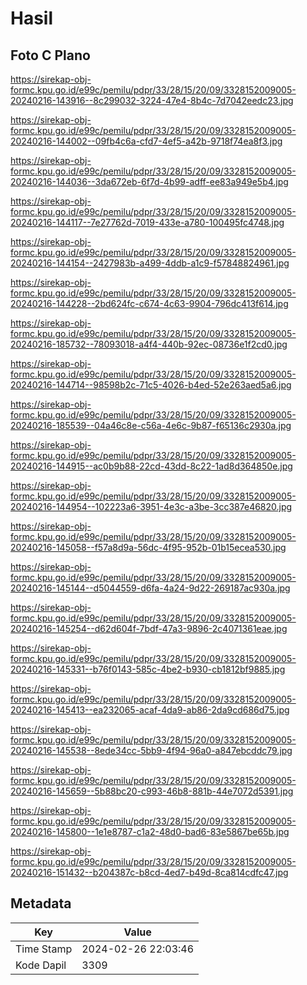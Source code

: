 # Hasil

## Foto C Plano

https://sirekap-obj-formc.kpu.go.id/e99c/pemilu/pdpr/33/28/15/20/09/3328152009005-20240216-143916--8c299032-3224-47e4-8b4c-7d7042eedc23.jpg

https://sirekap-obj-formc.kpu.go.id/e99c/pemilu/pdpr/33/28/15/20/09/3328152009005-20240216-144002--09fb4c6a-cfd7-4ef5-a42b-9718f74ea8f3.jpg

https://sirekap-obj-formc.kpu.go.id/e99c/pemilu/pdpr/33/28/15/20/09/3328152009005-20240216-144036--3da672eb-6f7d-4b99-adff-ee83a949e5b4.jpg

https://sirekap-obj-formc.kpu.go.id/e99c/pemilu/pdpr/33/28/15/20/09/3328152009005-20240216-144117--7e27762d-7019-433e-a780-100495fc4748.jpg

https://sirekap-obj-formc.kpu.go.id/e99c/pemilu/pdpr/33/28/15/20/09/3328152009005-20240216-144154--2427983b-a499-4ddb-a1c9-f57848824961.jpg

https://sirekap-obj-formc.kpu.go.id/e99c/pemilu/pdpr/33/28/15/20/09/3328152009005-20240216-144228--2bd624fc-c674-4c63-9904-796dc413f614.jpg

https://sirekap-obj-formc.kpu.go.id/e99c/pemilu/pdpr/33/28/15/20/09/3328152009005-20240216-185732--78093018-a4f4-440b-92ec-08736e1f2cd0.jpg

https://sirekap-obj-formc.kpu.go.id/e99c/pemilu/pdpr/33/28/15/20/09/3328152009005-20240216-144714--98598b2c-71c5-4026-b4ed-52e263aed5a6.jpg

https://sirekap-obj-formc.kpu.go.id/e99c/pemilu/pdpr/33/28/15/20/09/3328152009005-20240216-185539--04a46c8e-c56a-4e6c-9b87-f65136c2930a.jpg

https://sirekap-obj-formc.kpu.go.id/e99c/pemilu/pdpr/33/28/15/20/09/3328152009005-20240216-144915--ac0b9b88-22cd-43dd-8c22-1ad8d364850e.jpg

https://sirekap-obj-formc.kpu.go.id/e99c/pemilu/pdpr/33/28/15/20/09/3328152009005-20240216-144954--102223a6-3951-4e3c-a3be-3cc387e46820.jpg

https://sirekap-obj-formc.kpu.go.id/e99c/pemilu/pdpr/33/28/15/20/09/3328152009005-20240216-145058--f57a8d9a-56dc-4f95-952b-01b15ecea530.jpg

https://sirekap-obj-formc.kpu.go.id/e99c/pemilu/pdpr/33/28/15/20/09/3328152009005-20240216-145144--d5044559-d6fa-4a24-9d22-269187ac930a.jpg

https://sirekap-obj-formc.kpu.go.id/e99c/pemilu/pdpr/33/28/15/20/09/3328152009005-20240216-145254--d62d604f-7bdf-47a3-9896-2c4071361eae.jpg

https://sirekap-obj-formc.kpu.go.id/e99c/pemilu/pdpr/33/28/15/20/09/3328152009005-20240216-145331--b76f0143-585c-4be2-b930-cb1812bf9885.jpg

https://sirekap-obj-formc.kpu.go.id/e99c/pemilu/pdpr/33/28/15/20/09/3328152009005-20240216-145413--ea232065-acaf-4da9-ab86-2da9cd686d75.jpg

https://sirekap-obj-formc.kpu.go.id/e99c/pemilu/pdpr/33/28/15/20/09/3328152009005-20240216-145538--8ede34cc-5bb9-4f94-96a0-a847ebcddc79.jpg

https://sirekap-obj-formc.kpu.go.id/e99c/pemilu/pdpr/33/28/15/20/09/3328152009005-20240216-145659--5b88bc20-c993-46b8-881b-44e7072d5391.jpg

https://sirekap-obj-formc.kpu.go.id/e99c/pemilu/pdpr/33/28/15/20/09/3328152009005-20240216-145800--1e1e8787-c1a2-48d0-bad6-83e5867be65b.jpg

https://sirekap-obj-formc.kpu.go.id/e99c/pemilu/pdpr/33/28/15/20/09/3328152009005-20240216-151432--b204387c-b8cd-4ed7-b49d-8ca814cdfc47.jpg


## Metadata

| Key        | Value               |
| ---------- | ------------------- |
| Time Stamp | 2024-02-26 22:03:46 |
| Kode Dapil | 3309                |



